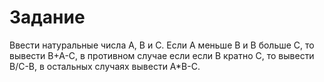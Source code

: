 # Задание

Ввести натуральные числа A, B и C. 
Если A меньше B и B больше C, то вывести B+A-C, в противном случае если если B кратно C, то вывести B/С-B, в остальных случаях вывести A*B-C.